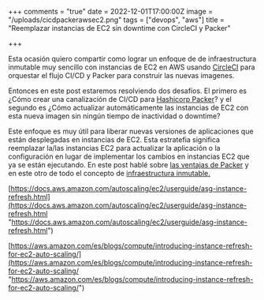 +++
comments = "true"
date = 2022-12-01T17:00:00Z
image = "/uploads/cicdpackerawsec2.png"
tags = ["devops", "aws"]
title = "Reemplazar instancias de EC2 sin downtime con CircleCI y Packer"

+++

Esta ocasión quiero compartir como lograr un enfoque de de infraestructura inmutable muy sencillo con instancias de EC2 en AWS usando [CircleCI](https://circleci.com/) para orquestar el flujo CI/CD y Packer para construir las nuevas imagenes.

Entonces en este post estaremos resolviendo dos desafíos. El primero es ¿Cómo crear una canalización de CI/CD para [Hashicorp Packer](https://www.packer.io/)? y el segundo es ¿Cómo actualizar automáticamente las instancias de EC2 con esta nueva imagen sin ningún tiempo de inactividad o downtime?

Este enfoque es  muy útil para liberar nuevas versiones de aplicaciones que están desplegadas en instancias de EC2.  Esta estratefia  significa reemplazar la/las  instancias EC2 para actualizar la aplicación o la configuración en lugar de implementar los cambios en instancias EC2 que ya se están ejecutando. En este post hablé sobre [las ventajas de Packer](https://galvarado.com.mx/post/packer-automatiza-la-creacion-de-cualquier-tipo-de-imagen-de-maquina-virtual/) y en este otro de todo el concepto de  [infraestructura inmutable.](https://galvarado.com.mx/post/beneficios-retos-y-como-lograr-infraestructura-inmutable-con-packer-ansible-y-terraform/)

[https://docs.aws.amazon.com/autoscaling/ec2/userguide/asg-instance-refresh.html](https://docs.aws.amazon.com/autoscaling/ec2/userguide/asg-instance-refresh.html "https://docs.aws.amazon.com/autoscaling/ec2/userguide/asg-instance-refresh.html")

[https://aws.amazon.com/es/blogs/compute/introducing-instance-refresh-for-ec2-auto-scaling/](https://aws.amazon.com/es/blogs/compute/introducing-instance-refresh-for-ec2-auto-scaling/ "https://aws.amazon.com/es/blogs/compute/introducing-instance-refresh-for-ec2-auto-scaling/")